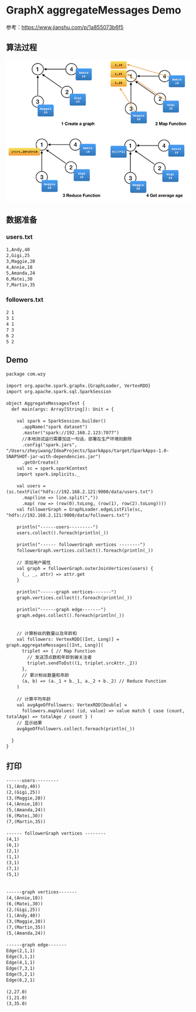 # GraphX aggregateMessages Demo

参考：https://www.jianshu.com/p/1a855073b6f5

## 算法过程

![](Images/1.webp)

## 数据准备

### users.txt

	1,Andy,40
	2,Gigi,25
	3,Maggie,20
	4,Annie,18
	5,Amanda,24
	6,Matei,30
	7,Martin,35

### followers.txt

	2 1
	3 1
	4 1
	7 3
	6 2
	5 2
	
## Demo

	package com.wzy
	
	import org.apache.spark.graphx.{GraphLoader, VertexRDD}
	import org.apache.spark.sql.SparkSession
	
	object AggregateMessagesTest {
	  def main(args: Array[String]): Unit = {
	
	    val spark = SparkSession.builder()
	      .appName("spark dataset")
	      .master("spark://192.168.2.123:7077")
	      //本地测试运行需要加这一句话，部署在生产环境则删除
	      .config("spark.jars", "/Users/zheyiwang/IdeaProjects/SparkApps/target/SparkApps-1.0-SNAPSHOT-jar-with-dependencies.jar")
	      .getOrCreate()
	    val sc = spark.sparkContext
	    import spark.implicits._
	
	    val users = (sc.textFile("hdfs://192.168.2.121:9000/data/users.txt")
	      .map(line => line.split(","))
	      .map( row => (row(0).toLong, (row(1), row(2).toLong))))
	    val followerGraph = GraphLoader.edgeListFile(sc, "hdfs://192.168.2.121:9000/data/followers.txt")
	
	    println("------users---------")
	    users.collect().foreach(println(_))
	
	    println("------ followerGraph vertices --------")
	    followerGraph.vertices.collect().foreach(println(_))
	
	    // 添加用户属性
	    val graph = followerGraph.outerJoinVertices(users) {
	      (_, _, attr) => attr.get
	    }
	
	    println("------graph vertices-------")
	    graph.vertices.collect().foreach(println(_))
	
	    println("------graph edge-------")
	    graph.edges.collect().foreach(println(_))
	
	
	    // 计算粉丝的数量以及年龄和
	    val followers: VertexRDD[(Int, Long)] = graph.aggregateMessages[(Int, Long)](
	      triplet => { // Map Function
	        // 发送顶点数和年龄到被关注者
	        triplet.sendToDst((1, triplet.srcAttr._2))
	      },
	      // 累计粉丝数量和年龄
	      (a, b) => (a._1 + b._1, a._2 + b._2) // Reduce Function
	    )
	
	    // 计算平均年龄
	    val avgAgeOfFollowers: VertexRDD[Double] =
	      followers.mapValues( (id, value) => value match { case (count, totalAge) => totalAge / count } )
	    // 显示结果
	    avgAgeOfFollowers.collect.foreach(println(_))
	
	  }
	}


## 打印

	------users---------
	(1,(Andy,40))
	(2,(Gigi,25))
	(3,(Maggie,20))
	(4,(Annie,18))
	(5,(Amanda,24))
	(6,(Matei,30))
	(7,(Martin,35))
	
	------ followerGraph vertices --------
	(4,1)
	(6,1)
	(2,1)
	(1,1)
	(3,1)
	(7,1)
	(5,1)
	

	------graph vertices-------
	(4,(Annie,18))
	(6,(Matei,30))
	(2,(Gigi,25))
	(1,(Andy,40))
	(3,(Maggie,20))
	(7,(Martin,35))
	(5,(Amanda,24))
	
	------graph edge-------
	Edge(2,1,1)
	Edge(3,1,1)
	Edge(4,1,1)
	Edge(7,3,1)
	Edge(5,2,1)
	Edge(6,2,1)
	
	(2,27.0)
	(1,21.0)
	(3,35.0)